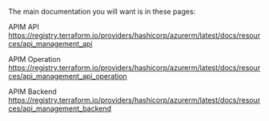 

The main documentation you will want is in these pages:

APIM API
https://registry.terraform.io/providers/hashicorp/azurerm/latest/docs/resources/api_management_api

APIM Operation
https://registry.terraform.io/providers/hashicorp/azurerm/latest/docs/resources/api_management_api_operation

APIM Backend
https://registry.terraform.io/providers/hashicorp/azurerm/latest/docs/resources/api_management_backend


